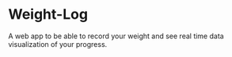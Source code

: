 # Weight-Log
A web app to be able to record your weight and see real time data visualization of your progress.
